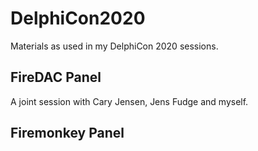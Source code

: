 # DelphiCon2020
Materials as used in my DelphiCon 2020 sessions.

## FireDAC Panel
A joint session with Cary Jensen, Jens Fudge and myself.

## Firemonkey Panel
